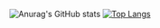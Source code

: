 ![Anurag's GitHub stats](https://github-readme-stats-git-masterrstaa-rickstaa.vercel.app/api?username=matheus-a-r&&show_icons=true&theme=dark)
[![Top Langs](https://github-readme-stats-git-masterrstaa-rickstaa.vercel.app/api/top-langs/?username=matheus-a-r&layout=compact)](https://github.com/anuraghazra/github-readme-stats)

